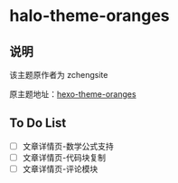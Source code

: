 # halo-theme-oranges
## 说明
该主题原作者为 zchengsite  

原主题地址：[hexo-theme-oranges](https://github.com/zchengsite/hexo-theme-oranges)

## To Do List
- [ ] 文章详情页-数学公式支持
- [ ] 文章详情页-代码块复制
- [ ] 文章详情页-评论模块